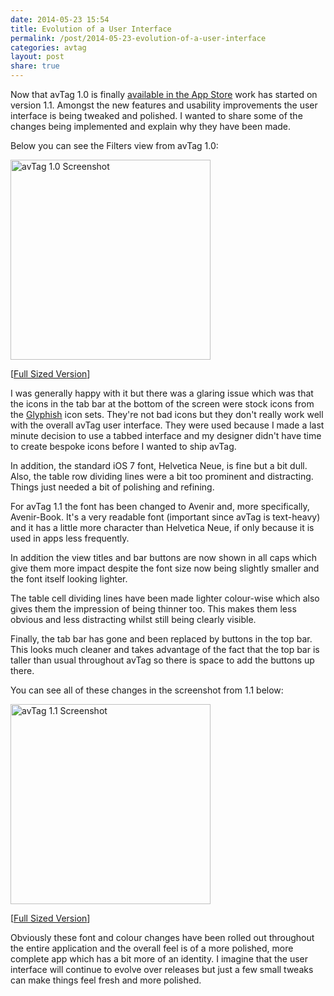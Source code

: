 ```yaml
---
date: 2014-05-23 15:54
title: Evolution of a User Interface
permalink: /post/2014-05-23-evolution-of-a-user-interface
categories: avtag
layout: post
share: true
---
```


Now that avTag 1.0 is finally [available in the App Store](https://itunes.apple.com/gb/app/avtag-tag-your-media-files/id490402860?mt=8&uo=4&at=10lGfq) work has started on version 1.1. Amongst the new features and usability improvements the user interface is being tweaked and polished. I wanted to share some of the changes being implemented and explain why they have been made.

Below you can see the Filters view from avTag 1.0:

<img src="https://www.swwritings.com/images/2014-05-23-evolution-of-a-user-interface-01.png" alt="avTag 1.0 Screenshot" width="320" />

[<a href="https://www.swwritings.com/images/2014-05-23-evolution-of-a-user-interface-01.png" target="_blank">Full Sized Version</a>]

I was generally happy with it but there was a glaring issue which was that the icons in the tab bar at the bottom of the screen were stock icons from the [Glyphish](http://www.glyphish.com) icon sets. They're not bad icons but they don't really work well with the overall avTag user interface. They were used because I made a last minute decision to use a tabbed interface and my designer didn't have time to create bespoke icons before I wanted to ship avTag.

In addition, the standard iOS 7 font, Helvetica Neue, is fine but a bit dull. Also, the table row dividing lines were a bit too prominent and distracting. Things just needed a bit of polishing and refining.

For avTag 1.1 the font has been changed to Avenir and, more specifically, Avenir-Book. It's a very readable font (important since avTag is text-heavy) and it has a little more character than Helvetica Neue, if only because it is used in apps less frequently.

In addition the view titles and bar buttons are now shown in all caps which give them more impact despite the font size now being slightly smaller and the font itself looking lighter.

The table cell dividing lines have been made lighter colour-wise which also gives them the impression of being thinner too. This makes them less obvious and less distracting whilst still being clearly visible.

Finally, the tab bar has gone and been replaced by buttons in the top bar. This looks much cleaner and takes advantage of the fact that the top bar is taller than usual throughout avTag so there is space to add the buttons up there.

You can see all of these changes in the screenshot from 1.1 below:

<img src="https://www.swwritings.com/images/2014-05-23-evolution-of-a-user-interface-02.png" alt="avTag 1.1 Screenshot" width="320" />

[<a href="https://www.swwritings.com/images/2014-05-23-evolution-of-a-user-interface-02.png" target="_blank">Full Sized Version</a>]

Obviously these font and colour changes have been rolled out throughout the entire application and the overall feel is of a more polished, more complete app which has a bit more of an identity. I imagine that the user interface will continue to evolve over releases but just a few small tweaks can make things feel fresh and more polished.
